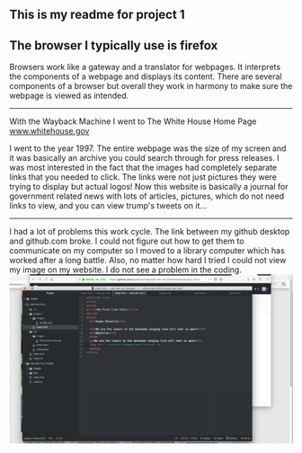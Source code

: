 ## This is my readme for project 1

The browser I typically use is firefox
---

Browsers work like a gateway and a translator for webpages. It interprets the components of a webpage and displays its content. There are several components of a browser but overall they work in harmony to make sure the webpage is viewed as intended.

---

With the Wayback Machine I went to The White House Home Page www.whitehouse.gov

I went to the year 1997. The entire webpage was the size of my screen and it was basically an archive you could search through for press releases. I was most interested in the fact that the images had completely separate links that you needed to click. The links were not just pictures they were trying to display but actual logos!  Now this website is basically a journal for government related news with lots of articles, pictures, which do not need links to view, and you can view trump's tweets on it...

---

I had a lot of problems this work cycle. The link between my github desktop and github.com broke. I could not figure out how to get them to communicate on my computer so I moved to a library computer which has worked after a long battle. Also, no matter how hard I tried I could not view my image on my website. I do not see a problem in the coding.
![Image of my workspace](./project-1/images/screenshot.png)
